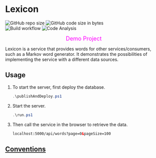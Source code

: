 # Lexicon

![GitHub repo size](https://img.shields.io/github/repo-size/jirikostiha/lexicon)
![GitHub code size in bytes](https://img.shields.io/github/languages/code-size/jirikostiha/lexicon)  
![Build workflow](https://github.com/jirikostiha/lexicon/actions/workflows/build.yml/badge.svg)
![Code Analysis](https://github.com/jirikostiha/lexicon/actions/workflows/analyse-code.yml/badge.svg)

<div align="center" style="color:magenta">
  <font size=4> Demo Project </font>
</div>  

Lexicon is a service that provides words for other services/consumers,
such as a Markov word generator. It demonstrates the possibilities of implementing
the service with a different data sources.  

## Usage

1. To start the server, first deploy the database.

   ```powershell
   .\publishAndDeploy.ps1 
   ```

2. Start the server.

   ```powershell
   .\run.ps1  
   ```

3. Then call the service in the browser to retrieve the data.

   ```html
   localhost:5000/api/words?page=0&pageSize=100
   ```

## [Conventions](./doc/conventions.md)

